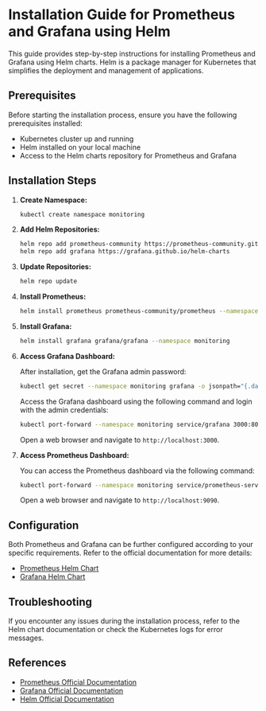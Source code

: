 # Installation Guide for Prometheus and Grafana using Helm

This guide provides step-by-step instructions for installing Prometheus and Grafana using Helm charts. Helm is a package manager for Kubernetes that simplifies the deployment and management of applications.

## Prerequisites

Before starting the installation process, ensure you have the following prerequisites installed:

- Kubernetes cluster up and running
- Helm installed on your local machine
- Access to the Helm charts repository for Prometheus and Grafana

## Installation Steps

1. **Create Namespace:**

    ```bash
    kubectl create namespace monitoring
    ```

2. **Add Helm Repositories:**

    ```bash
    helm repo add prometheus-community https://prometheus-community.github.io/helm-charts
    helm repo add grafana https://grafana.github.io/helm-charts
    ```

3. **Update Repositories:**

    ```bash
    helm repo update
    ```

4. **Install Prometheus:**

    ```bash
    helm install prometheus prometheus-community/prometheus --namespace monitoring
    ```

5. **Install Grafana:**

    ```bash
    helm install grafana grafana/grafana --namespace monitoring
    ```

6. **Access Grafana Dashboard:**

    After installation, get the Grafana admin password:

    ```bash
    kubectl get secret --namespace monitoring grafana -o jsonpath="{.data.admin-password}" | base64 --decode ; echo
    ```

    Access the Grafana dashboard using the following command and login with the admin credentials:

    ```bash
    kubectl port-forward --namespace monitoring service/grafana 3000:80
    ```

    Open a web browser and navigate to `http://localhost:3000`.

7. **Access Prometheus Dashboard:**

    You can access the Prometheus dashboard via the following command:

    ```bash
    kubectl port-forward --namespace monitoring service/prometheus-server 9090
    ```

    Open a web browser and navigate to `http://localhost:9090`.

## Configuration

Both Prometheus and Grafana can be further configured according to your specific requirements. Refer to the official documentation for more details:

- [Prometheus Helm Chart](https://github.com/prometheus-community/helm-charts/tree/main/charts/prometheus)
- [Grafana Helm Chart](https://github.com/grafana/helm-charts/tree/main/charts/grafana)

## Troubleshooting

If you encounter any issues during the installation process, refer to the Helm chart documentation or check the Kubernetes logs for error messages.

## References

- [Prometheus Official Documentation](https://prometheus.io/docs/)
- [Grafana Official Documentation](https://grafana.com/docs/)
- [Helm Official Documentation](https://helm.sh/docs/)

